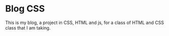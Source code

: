 # Blog CSS 

This is my blog, a project in CSS, HTML and js, for a class of HTML and CSS class that I am taking.